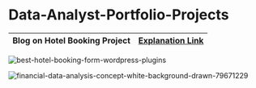 # Data-Analyst-Portfolio-Projects


|Blog on Hotel Booking Project| [Explanation Link](https://medium.com/@sachintukumar1609/data-analyst-project-on-hotel-booking-cde5e70a033e)
|-|-|
![best-hotel-booking-form-wordpress-plugins](https://user-images.githubusercontent.com/103982094/227188283-dbe28ded-3f4e-46a6-a5dc-e691918288d1.jpg)

![financial-data-analysis-concept-white-background-drawn-79671229](https://user-images.githubusercontent.com/103982094/228513411-fd2e599c-f44f-4228-b5a3-7eccc3a9edf4.jpg)
